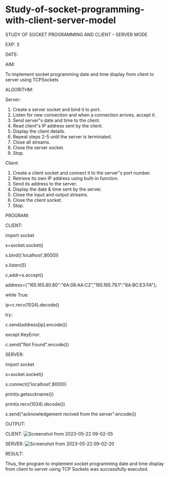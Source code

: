 # Study-of-socket-programming-with-client-server-model

STUDY OF SOCKET PROGRAMMING AND CLIENT – SERVER MODE

EXP: 3

DATE:

AIM:

To implement socket programming date and time display from client to
server using TCPSockets

ALGORITHM:

Server:

1. Create a server socket and bind it to port.
2. Listen for new connection and when a connection arrives, accept it.
3. Send server‟s date and time to the client.
4. Read client‟s IP address sent by the client.
5. Display the client details.
6. Repeat steps 2-5 until the server is terminated.
7. Close all streams.
8. Close the server socket.
9. Stop.

Client:

1. Create a client socket and connect it to the server‟s port number.
2. Retrieve its own IP address using built-in function.
3. Send its address to the server.
4. Display the date & time sent by the server.
5. Close the input and output streams.
6. Close the client socket.
7. Stop.

PROGRAM:

CLIENT:

import socket

s=socket.socket()

s.bind(('localhost',8000))

s.listen(5)

c,addr=s.accept()

address={"165.165.80.80":"6A:08:AA:C2","165.165.79.1":"8A:BC:E3:FA"};

while True:

ip=c.recv(1024).decode()

try:

c.send(address[ip].encode())

except KeyError:

c.send("Not Found".encode())

SERVER:

import socket

s=socket.socket()

s.connect(('localhost',8000))

print(s.getsockname())

print(s.recv(1024).decode())

s.send("acknowledgement recived from the server".encode())

OUTPUT:

CLIENT:
![Screenshot from 2023-05-22 09-02-05](https://github.com/Harsayazheni/Study-of-socket-programming-with-client-server-model/assets/118708467/f154c1be-1f82-4b66-818e-59f93aceb405)

SERVER:
![Screenshot from 2023-05-22 09-02-20](https://github.com/Harsayazheni/Study-of-socket-programming-with-client-server-model/assets/118708467/a6658c0d-f72d-4e50-a015-20c30173f279)

RESULT:

Thus, the program to implement socket programming date and time display from client to
server using TCP Sockets was successfully executed.
